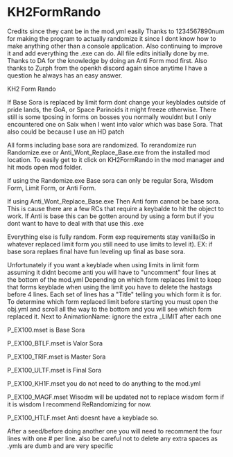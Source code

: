 # KH2FormRando

Credits since they cant be in the mod.yml easily 
Thanks to 1234567890num for making the program to actually randomize it since I dont know how to make anything other than a console application. Also continuing to improve it and add everything the .exe can do. All file edits initially done by me. Thanks to DA for the knowledge by doing an Anti Form mod first. Also thanks to Zurph from the openkh discord again since anytime I have a question he always has an easy answer.

KH2 Form Rando

If Base Sora is replaced by limit form dont change your keyblades outside of pride lands, the GoA, or Space Parinoids it might freeze otherwise.
There still is some tposing in forms on bosses you normally wouldnt but I only encountered one on Saix when I went into valor which was base Sora. That also could be because I use an HD patch

All forms including base sora are randomized. To rerandomize run Randomize.exe or Anti_Wont_Replace_Base.exe from the installed mod location.
To easily get to it click on KH2FormRando in the mod manager and hit mods open mod folder.

If using the Randomize.exe
Base sora can only be regular Sora, Wisdom Form, Limit Form, or Anti Form.

If using Anti_Wont_Replace_Base.exe
Then Anti form cannot be base sora. This is cause there are a few RCs that require a keybalde to hit the object to work. If Anti is base this can be gotten around by using a form but if you dont want to have to deal with that use this .exe

Everything else is fully random. Form exp requirements stay vanilla(So in whatever replaced limit form you still need to use limits to level it). EX: if base sora replaes final have fun leveling up final as base sora.

Unfortunately if you want a keyblade when using limits in limit form assuming it didnt become anti you will have to "uncomment" four lines at the bottom of the mod.yml
Depending on which form replaces limit to keep that forms keyblade when using the limit you have to delete the hastags before 4 lines. Each set of lines has a "Title" telling you which form it is for. To determine which form replaced limit before starting you must open the obj.yml and scroll all the way to the bottom and you will see which form replaced it. Next to AnimationName: ignore the extra _LIMIT after each one

P_EX100.mset is Base Sora

P_EX100_BTLF.mset is Valor Sora

P_EX100_TRIF.mset is Master Sora

P_EX100_ULTF.mset is Final Sora

P_EX100_KH1F.mset you do not need to do anything to the mod.yml

P_EX100_MAGF.mset
Wisodm will be updated not to replace wisdom form if it is wisdom I recommend ReRandomizing for now.

P_EX100_HTLF.mset
Anti doesnt have a keyblade so.

After a seed/before doing another one you will need to recomment the four lines with one # per line. also be careful not to delete any extra spaces as .ymls are dumb and are very specific
